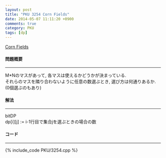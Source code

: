 ```yaml
---
layout: post
title: "PKU 3254 Corn Fields"
date: 2014-05-07 11:11:20 +0900
comments: true
category: PKU
tags: [dp]
---
```


[Corn Fields](http://poj.org/problem?id=3254)

#### 問題概要

****

M*Nのマスがあって, 各マスは使えるかどうかが決まっている.<br>
それらのマスを隣り合わないように任意の数選ぶとき, 選び方は何通りあるか.<br>
(0個選ぶのもあり)<br>

#### 解法

****

bitDP<br>
dp[i][j] := i-1行目で集合jを選ぶときの場合の数<br>

#### コード

****

{% include_code PKU/3254.cpp %}

